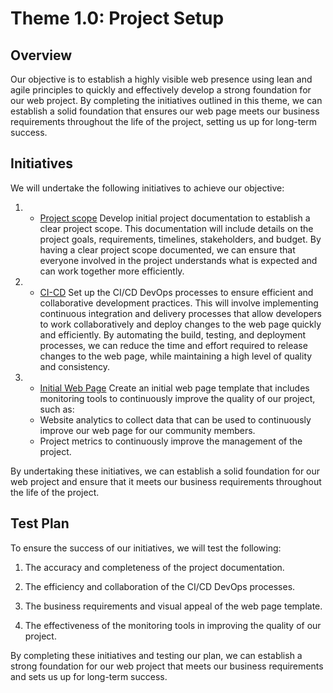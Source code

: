 # Theme 1.0: Project Setup

## Overview
Our objective is to establish a highly visible web presence using lean and agile principles to quickly and effectively develop a strong foundation for our web project. By completing the initiatives outlined in this theme, we can establish a solid foundation that ensures our web page meets our business requirements throughout the life of the project, setting us up for long-term success.

## Initiatives


We will undertake the following initiatives to achieve our objective:

1. * [Project scope](initiatives/initiative_devops.md)  Develop initial project documentation to establish a clear project scope. This documentation will include details on the project goals, requirements, timelines, stakeholders, and budget. By having a clear project scope documented, we can ensure that everyone involved in the project understands what is expected and can work together more efficiently.

2. * [CI-CD](initiatives/initiative_devops.md)  Set up the CI/CD DevOps processes to ensure efficient and collaborative development practices. This will involve implementing continuous integration and delivery processes that allow developers to work collaboratively and deploy changes to the web page quickly and efficiently. By automating the build, testing, and deployment processes, we can reduce the time and effort required to release changes to the web page, while maintaining a high level of quality and consistency.

3. * [Initial Web Page](initiatives/initiative_devops.md)   Create an initial web page template that includes monitoring tools to continuously improve the quality of our project, such as:
    - Website analytics to collect data that can be used to continuously improve our web page for our community members.
    - Project metrics to continuously improve the management of the project.

By undertaking these initiatives, we can establish a solid foundation for our web project and ensure that it meets our business requirements throughout the life of the project.


## Test Plan
To ensure the success of our initiatives, we will test the following:

1. The accuracy and completeness of the project documentation.

2. The efficiency and collaboration of the CI/CD DevOps processes.

3. The business requirements and visual appeal of the web page template.

4. The effectiveness of the monitoring tools in improving the quality of our project.

By completing these initiatives and testing our plan, we can establish a strong foundation for our web project that meets our business requirements and sets us up for long-term success.
